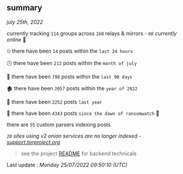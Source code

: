 
## summary
_july 25th, 2022_

currently tracking `114` groups across `168` relays & mirrors - _`66` currently online_ 📡

⏲ there have been `14` posts within the `last 24 hours`

🕓 there have been `213` posts within the `month of july`

📅 there have been `798` posts within the `last 90 days`

🏚 there have been `2057` posts within the `year of 2022`

🚀 there have been `2252` posts `last year`

🦕 there have been `4343` posts `since the dawn of ransomwatch` 🐣

there are `55` custom parsers indexing posts

_`20` sites using v2 onion services are no longer indexed - [support.torproject.org](https://support.torproject.org/onionservices/v2-deprecation/)_

> see the project [README](https://github.com/jmousqueton/ransomwatch#readme) for backend technicals



Last update : _Monday 25/07/2022 09:50:10 (UTC)_


